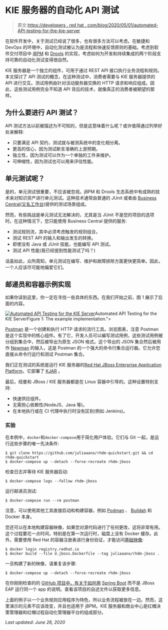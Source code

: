 # KIE 服务器的自动化 API 测试

> 原文:[https://developers . red hat . com/blog/2020/05/01/automated-API-testing-for-the-kie-server](https://developers.redhat.com/blog/2020/05/01/automated-api-testing-for-the-kie-server)

在软件开发中，关于测试已经说了很多，也有很多方法可以考虑。在敏捷和 DevOps 的环境中，自动化测试被认为是流程和快速反馈原则的基础。考虑到软件交付项目中 [jBPM](https://www.jbpm.org/) 和 [Drools](https://www.drools.org/) 的实现，考虑如何为开发和持续集成的两个阶段支持可靠的自动化测试变得很自然。

KIE 服务器是一个独立的组件，可用于通过 REST API 接口执行业务流程和规则。本文探讨了 API 测试的概念，在这种测试中，消费者需要与 KIE 服务器提供的 API 进行交互。测试用例由针对活动服务器交换的 HTTP 请求和响应组成。因此，这些测试用例完全不知道 API 背后的技术，就像真正的消费者被期望的那样。

## 为什么要进行 API 测试？

API 测试方法以前被描述为不可知的，但是这意味着什么呢？或许值得通过列举好处来解释:

*   只要满足 API 契约，测试就与被测系统中的变化相分离。
*   更高的信心，因为测试断言准确的上游预期。
*   独立性，因为测试可以作为一个单独的工件来维护。
*   可伸缩性，因为测试也可以用来评估性能。

## 单元测试呢？

是的，单元测试很重要，不应该被忽视。jBPM 和 Drools 生态系统中有成熟的技术来对知识资产进行单元测试。这种技术通常由普通的 JUnit 或者由 [Business Central(又名工作台)](http://blog.athico.com/2018/11/workbench-is-now-business-central.html)提供的测试场景组成。

然而，有些挑战是单元测试无法解决的，尤其是当 JUnit 不是您的项目的选项时。在这种情况下，您只能使用 Business Central 提供的服务:

*   测试规则流，其中必须考虑触发的规则组合。
*   测试 REST API 的输入和输出发生的转换。
*   即使没有 Java 或 JUnit 技能，也能编写 API 测试。
*   测试 API 性能(我已经提到性能测试了吗？)

话虽如此，众所周知，单元测试在编写、维护和故障排除方面更快更简单。因此，一个人应该尽可能地偏爱它们。

## 邮递员和容器示例实现

如果你读到这里，你一定在寻找一些具体的东西。在我们开始之前，图 1 展示了后面的内容。

[![Automated API Testing for the KIE Server](../Images/7c2012bafc6770ea0354caa562cd00d6.png "Automated API Testing for the KIE Server")](/sites/default/files/blog/2020/03/KIE-Server-Postman-Testing.png)Automated API Testing for the KIE ServerFigure 1: The example implementation.">

[Postman](https://www.postman.com/) 是一个创建和执行 HTTP 请求的流行工具。浏览图表，注意 Postman 是这个实现中的核心组件。有了它，开发人员可以编写测试用例，这些测试用例被分组到集合中，然后被导出为原生 JSON 格式。这个导出的 JSON 集合然后被用作 [Newman](https://github.com/postmanlabs/newman) 的输入，这是 Postman 的一个强大的命令行集合运行器。它允许您直接从命令行运行和测试 Postman 集合。

我们正在测试的系统是运行 KIE 服务器的[Red Hat JBoss Enterprise Application Platform](https://developers.redhat.com/products/eap/overview)，它部署了 [KJAR](https://developers.redhat.com/blog/2018/03/14/what-is-a-kjar/) 。

最后，纽曼和 JBoss / KIE 服务器都是在 Linux 容器中引导的。这种设置特别支持:

*   快速供应组件。
*   无需担心依赖性(NodeJS、Java 等)。
*   在本地执行或在 CI 代理中执行时没有区别(例如 Jenkins)。

### 实验

在本例中，`docker`和`docker-compose`用于简化用户体验。它们与 Git 一起，是运行这些步骤的唯一先决条件:

```
$ git clone https://github.com/juliaaano/rhdm-quickstart.git && cd rhdm-quickstart 
$ docker-compose up --detach --force-recreate rhdm-jboss
```

检查日志并等待 KIE 服务器启动:

```
$ docker-compose logs --follow rhdm-jboss
```

运行邮递员测试:

```
$ docker-compose run --rm postman
```

注意，可以使用其他工具直接启动和构建容器，例如 [Podman](https://podman.io/) 、 [Buildah](https://buildah.io/) 和 Docker 本身。

您还可以在本地构建容器映像，如果您对源代码进行了任何更改，这将非常有用。这个过程要花一点时间，特别是在第一次运行时，磁盘上没有 Docker 缓存。此外，需要使用 Red Hat 的容器注册表进行身份验证，才能访问[基础映像](https://access.redhat.com/containers/#/registry.access.redhat.com/rhdm-7/rhdm-kieserver-rhel8):

```
$ docker login registry.redhat.io
$ docker build --file d.jboss.Dockerfile --tag juliaaano/rhdm-jboss .
```

一旦构建了新的映像，请重复该步骤:

```
$ docker-compose up --detach --force-recreate rhdm-jboss
```

在你刚刚检查的的 [GitHub 项目中，有关于如何用](https://github.com/juliaaano/rhdm-quickstart) [Spring Boot](https://developers.redhat.com/blog/2018/11/01/spring-boot-enabled-business-process-automation-with-red-hat-process-automation-manager/) 而不是 JBoss EAP 运行同一个 app 的说明。查看该项目的自述文件以获取更多信息。

上面的例子以一个业务规则应用程序为特色，所以业务流程被放在一边。然而，这里演示的元素不应该改变，并且也适用于 jBPM。KIE 服务器和商业中心是红帽决策管理器和红帽过程自动化管理器平台的组成部分。

*Last updated: June 26, 2020*